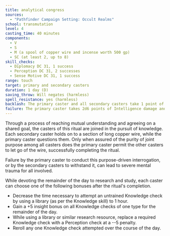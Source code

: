 ```yaml
---
title: analytical congress
sources:
  - "Pathfinder Campaign Setting: Occult Realms"
school: transmutation
level: 4
casting_time: 40 minutes
components:
  - V
  - S
  - M (a spool of copper wire and incense worth 500 gp)
  - SC (at least 2, up to 8)
skill_checks:
  - Diplomacy DC 31, 1 success
  - Perception DC 31, 2 successes
  - Sense Motive DC 31, 1 success
range: touch
target: primary and secondary casters
duration: 1 day (D)
saving_throw: Will negates (harmless)
spell_resistance: yes (harmless)
backlash: The primary caster and all secondary casters take 1 point of Dexterity and Strength damage.
failure: The primary caster takes 2d6 points of Intelligence damage and Wisdom damage; all secondary casters take 1d6 points of Intelligence damage and of Wisdom damage.
---
```


Through a process of reaching mutual understanding and agreeing on a shared goal, the casters of this ritual are joined in the pursuit of knowledge. Each secondary caster holds on to a section of long copper wire, while the primary caster questions them. Only when assured of the purity of joint purpose among all casters does the primary caster permit the other casters to let go of the wire, successfully completing the ritual.

Failure by the primary caster to conduct this purpose-driven interrogation, or by the secondary casters to withstand it, can lead to severe mental trauma for all involved.

While devoting the remainder of the day to research and study, each caster can choose one of the following bonuses after the ritual's completion.

- Decrease the time necessary to attempt an untrained Knowledge check by using a library (as per the Knowledge skill) to 1 hour.
- Gain a +5 insight bonus on all Knowledge checks of one type for the remainder of the day.
- While using a library or similar research resource, replace a required Knowledge check with a Perception check at a --5 penalty.
- Reroll any one Knowledge check attempted over the course of the day.
